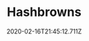 ---
templateKey: blog-post
title: Hashbrowns
type: cooking
energy: 90
health: 40
description: Crispy and golden-brown! 
featuredpost: false
date: 2020-02-16T21:45:12.711Z
featuredimage: /img/Hashbrowns.png
sellPrice: 120
tags:
  - Potato
  - Oil
  - edible
---